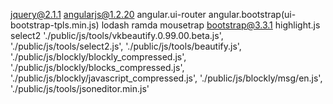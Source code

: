 jquery@2.1.1
angularjs@1.2.20
angular.ui-router
angular.bootstrap(ui-bootstrap-tpls.min.js)
lodash
ramda
mousetrap
bootstrap@3.3.1
highlight.js
select2
'./public/js/tools/vkbeautify.0.99.00.beta.js',
'./public/js/tools/select2.js',
'./public/js/tools/beautify.js',
  './public/js/blockly/blockly_compressed.js',
  './public/js/blockly/blocks_compressed.js',
  './public/js/blockly/javascript_compressed.js',
  './public/js/blockly/msg/en.js',
'./public/js/tools/jsoneditor.min.js'
